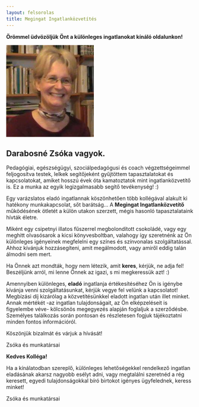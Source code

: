 ```yaml
---
layout: felsorolas
title: Megingat Ingatlanközvetítés
---
```


**Örömmel üdvözöljük Önt a különleges ingatlanokat kínáló oldalunkon!**

<div class="egyik" markdown="block">

![Zsóka](zsoka.jpg)

## Darabosné Zsóka vagyok.

Pedagógiai, egészségügyi, szociálpedagógusi és coach végzettségeimmel feljogosítva testek, lelkek segítőjeként gyűjtöttem tapasztalatokat és kapcsolatokat, amiket hosszú évek óta kamatoztatok mint ingatlanközvetítő is. Ez a munka az egyik legizgalmasabb segítő tevékenység! :)

</div>

Egy varázslatos eladó ingatlannak köszönhetően több kollégával alakult ki hatékony munkakapcsolat, sőt barátság... 
A **Megingat Ingatlanközvetítő** működésének ötletét a külön utakon szerzett, mégis hasonló tapasztalataink hívták életre.

Miként egy csipetnyi illatos fűszerrel megbolondított csokoládé, vagy egy meghitt olvasósarok a kicsi könyvesboltban, valahogy így szeretnénk az Ön különleges igényeinek megfelelni egy színes és színvonalas szolgáltatással. Ahhoz kívánjuk hozzásegíteni, amit megálmodott, vagy amiről eddig talán álmodni sem mert. 

Ha Önnek azt mondták, hogy nem létezik, amit **keres**, kérjük, ne adja fel! Beszéljünk arról, mi lenne Önnek az igazi, s mi megkeressük azt! :)

Amennyiben különleges, **eladó** ingatlanja értékesítéséhez Ön is igénybe kívánja venni szolgáltatásunkat, kérjük vegye fel velünk a kapcsolatot! Megbízási díj kizárólag a közvetítésünkkel eladott ingatlan után illet minket. Annak mértékét -az ingatlan tulajdonságait, az Ön elképzeléseit is figyelembe véve- kölcsönös megegyezés alapján foglaljuk a szerződésbe. Személyes találkozás során pontosan és részletesen fogjuk tájékoztatni minden fontos információról. 


Köszönjük bizalmát és várjuk a hívását!

Zsóka és munkatársai

**Kedves Kolléga!**

Ha a kínálatodban szereplő, különleges lehetőségekkel rendelkező ingatlan eladásának akarsz nagyobb esélyt adni, vagy megtalálni szeretnéd a rég keresett, egyedi tulajdonságokkal bíró birtokot igényes ügyfelednek, keress minket! 

Zsóka és munkatársai

